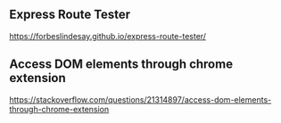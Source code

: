 ## Express Route Tester
https://forbeslindesay.github.io/express-route-tester/
## Access DOM elements through chrome extension
https://stackoverflow.com/questions/21314897/access-dom-elements-through-chrome-extension
